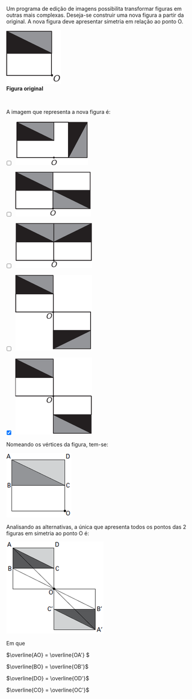 

Um programa de edição de imagens possibilita transformar figuras em outras mais complexas. Deseja-se construir uma nova figura a partir da original. A nova figura deve apresentar simetria em relação ao ponto O.

![](3cc86037-2aac-4d7f-12b0-88d9094d9daa.png)\
**Figura original**

 

A imagem que representa a nova figura é:



- [ ] ![](3dbd11d5-0810-ff62-14d2-180175940e19.png)
- [ ] ![](3daf88e1-b072-1857-3c0d-9b56fe0f05a8.png)
- [ ] ![](ae634df9-d250-df3b-6579-b33180e904b9.png)
- [ ] ![](12c99980-70f0-2928-9b17-33d310298286.png)
- [x] ![](f33cc45b-eeee-c92d-3682-a2d4437474a8.png)


Nomeando os vértices da figura, tem-se:

![](93dc7f8c-46ba-e209-786e-929b3cc21b3e.png)

Analisando as alternativas, a única que apresenta todos os pontos das 2 figuras em simetria ao ponto O é:

![](5ef978a4-e42c-2b89-6d9b-003752d33fdb.png)

Em que

$\overline{AO} = \overline{OA'} $

$\overline{BO} = \overline{OB'}$

$\overline{DO} = \overline{OD'}$

$\overline{CO} = \overline{OC'}$

